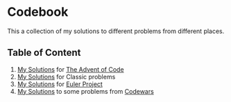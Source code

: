 # Codebook

This a collection of my solutions to different problems from different places.

## Table of Content

1. [My Solutions](./solutions-advent-of-code/) for [The Advent of Code](https://adventofcode.com/)
2. [My Solutions](./solutions-classics/) for Classic problems 
3. [My Solutions](./solutions-euler-project/) for [Euler Project](https://projecteuler.net/)
4. [My Solutions](./solutions-katas/) to some problems from [Codewars](https://www.codewars.com/)
